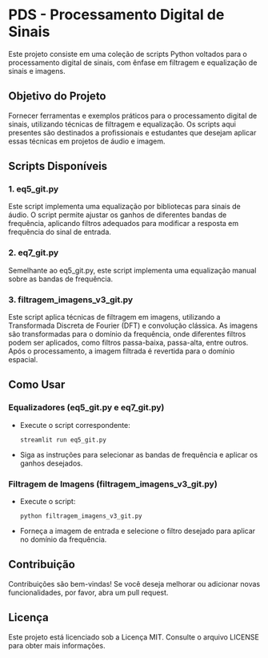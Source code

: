 # PDS - Processamento Digital de Sinais

Este projeto consiste em uma coleção de scripts Python voltados para o processamento digital de sinais, com ênfase em filtragem e equalização de sinais e imagens.

## Objetivo do Projeto

Fornecer ferramentas e exemplos práticos para o processamento digital de sinais, utilizando técnicas de filtragem e equalização. Os scripts aqui presentes são destinados a profissionais e estudantes que desejam aplicar essas técnicas em projetos de áudio e imagem.

## Scripts Disponíveis

### 1. eq5_git.py

Este script implementa uma equalização por bibliotecas para sinais de áudio. O script permite ajustar os ganhos de diferentes bandas de frequência, aplicando filtros adequados para modificar a resposta em frequência do sinal de entrada.

### 2. eq7_git.py

Semelhante ao eq5_git.py, este script implementa uma equalização manual sobre as bandas de frequência.

### 3. filtragem_imagens_v3_git.py

Este script aplica técnicas de filtragem em imagens, utilizando a Transformada Discreta de Fourier (DFT) e convolução clássica. As imagens são transformadas para o domínio da frequência, onde diferentes filtros podem ser aplicados, como filtros passa-baixa, passa-alta, entre outros. Após o processamento, a imagem filtrada é revertida para o domínio espacial.

## Como Usar

### Equalizadores (eq5_git.py e eq7_git.py)
- Execute o script correspondente:
    ```
    streamlit run eq5_git.py
    ```
- Siga as instruções para selecionar as bandas de frequência e aplicar os ganhos desejados.

### Filtragem de Imagens (filtragem_imagens_v3_git.py)
- Execute o script:
    ```
    python filtragem_imagens_v3_git.py
    ```
- Forneça a imagem de entrada e selecione o filtro desejado para aplicar no domínio da frequência.

## Contribuição

Contribuições são bem-vindas! Se você deseja melhorar ou adicionar novas funcionalidades, por favor, abra um pull request.

## Licença

Este projeto está licenciado sob a Licença MIT. Consulte o arquivo LICENSE para obter mais informações.

